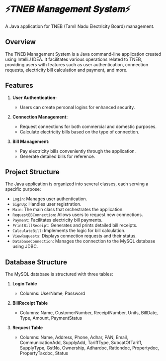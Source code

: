 # ⚡𝑻𝑵𝑬𝑩 𝑴𝒂𝒏𝒂𝒈𝒆𝒎𝒆𝒏𝒕 𝑺𝒚𝒔𝒕𝒆𝒎⚡

A Java application for TNEB (Tamil Nadu Electricity Board) management.

## Overview

The TNEB Management System is a Java command-line application created using IntelliJ IDEA. It facilitates various operations related to TNEB, providing users with features such as user authentication, connection requests, electricity bill calculation and payment, and more.

## Features

1. **User Authentication:**
   - Users can create personal logins for enhanced security.

2. **Connection Management:**
   - Request connections for both commercial and domestic purposes.
   - Calculate electricity bills based on the type of connection.

3. **Bill Management:**
   - Pay electricity bills conveniently through the application.
   - Generate detailed bills for reference.

## Project Structure

The Java application is organized into several classes, each serving a specific purpose:

- `Login`: Manages user authentication.
- `SignUp`: Handles user registration.
- `Main`: The main class that orchestrates the application.
- `RequestEBConnection`: Allows users to request new connections.
- `Payment`: Facilitates electricity bill payments.
- `PrintBillReceipt`: Generates and prints detailed bill receipts.
- `CalculateBill`: Implements the logic for bill calculation.
- `ViewRequests`: Displays connection requests and their status.
- `DatabaseConnection`: Manages the connection to the MySQL database using JDBC.

## Database Structure

The MySQL database is structured with three tables:

1. **Login Table**
   - Columns: UserName, Password

2. **BillReceipt Table**
   - Columns: Name, CustomerNumber, ReceiptNumber, Units, BillDate, Type, Amount, PaymentStatus

3. **Request Table**
   - Columns: Name, Address, Phone, Adhar, PAN, Email, CommunicationAdd, SupplyAdd, TariffType, SubcatOfTariff, SupplyType, GstNo, Ownership, Adhardoc, Rationdoc, Propertydoc, PropertyTaxdoc, Status

